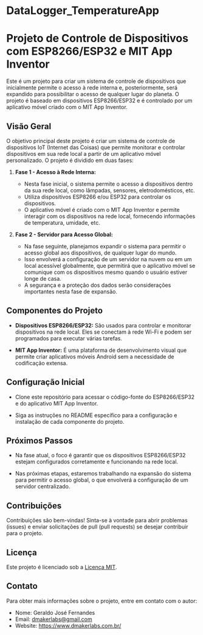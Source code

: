 # DataLogger_TemperatureApp

# Projeto de Controle de Dispositivos com ESP8266/ESP32 e MIT App Inventor

Este é um projeto para criar um sistema de controle de dispositivos que inicialmente permite o acesso à rede interna e, posteriormente, será expandido para possibilitar o acesso de qualquer lugar do planeta. O projeto é baseado em dispositivos ESP8266/ESP32 e é controlado por um aplicativo móvel criado com o MIT App Inventor.

## Visão Geral

O objetivo principal deste projeto é criar um sistema de controle de dispositivos IoT (Internet das Coisas) que permite monitorar e controlar dispositivos em sua rede local a partir de um aplicativo móvel personalizado. O projeto é dividido em duas fases:

1. **Fase 1 - Acesso à Rede Interna:**
   - Nesta fase inicial, o sistema permite o acesso a dispositivos dentro da sua rede local, como lâmpadas, sensores, eletrodomésticos, etc.
   - Utiliza dispositivos ESP8266 e/ou ESP32 para controlar os dispositivos.
   - O aplicativo móvel é criado com o MIT App Inventor e permite interagir com os dispositivos na rede local, fornecendo informações de temperatura, umidade, etc.

2. **Fase 2 - Servidor para Acesso Global:**
   - Na fase seguinte, planejamos expandir o sistema para permitir o acesso global aos dispositivos, de qualquer lugar do mundo.
   - Isso envolverá a configuração de um servidor na nuvem ou em um local acessível globalmente, que permitirá que o aplicativo móvel se comunique com os dispositivos mesmo quando o usuário estiver longe de casa.
   - A segurança e a proteção dos dados serão considerações importantes nesta fase de expansão.

## Componentes do Projeto

- **Dispositivos ESP8266/ESP32:** São usados para controlar e monitorar dispositivos na rede local. Eles se conectam à rede Wi-Fi e podem ser programados para executar várias tarefas.

- **MIT App Inventor:** É uma plataforma de desenvolvimento visual que permite criar aplicativos móveis Android sem a necessidade de codificação extensa.

## Configuração Inicial

- Clone este repositório para acessar o código-fonte do ESP8266/ESP32 e do aplicativo MIT App Inventor.

- Siga as instruções no README específico para a configuração e instalação de cada componente do projeto.

## Próximos Passos

- Na fase atual, o foco é garantir que os dispositivos ESP8266/ESP32 estejam configurados corretamente e funcionando na rede local.

- Nas próximas etapas, estaremos trabalhando na expansão do sistema para permitir o acesso global, o que envolverá a configuração de um servidor centralizado.

## Contribuições

Contribuições são bem-vindas! Sinta-se à vontade para abrir problemas (issues) e enviar solicitações de pull (pull requests) se desejar contribuir para o projeto.

## Licença

Este projeto é licenciado sob a [Licença MIT](LICENSE).

## Contato

Para obter mais informações sobre o projeto, entre em contato com o autor:

- Nome: Geraldo José Fernandes
- Email: dmakerlabs@gmail.com
- Website: https://www.dmakerlabs.com.br/
